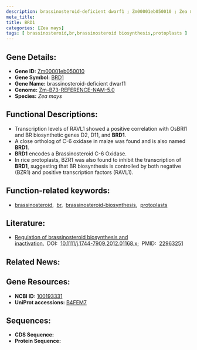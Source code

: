 ```yaml
---
description: brassinosteroid-deficient dwarf1 ; Zm00001eb050010 ; Zea mays
meta_title:
title: BRD1
categories: [Zea mays]
tags: [ brassinosteroid,br,brassinosteroid biosynthesis,protoplasts ]
---
```


## Gene Details:
- **Gene ID:**	[Zm00001eb050010](https://www.maizegdb.org/gene_center/gene/Zm00001eb050010)
- **Gene Symbol:** <u>BRD1</u>
- **Gene Name:** brassinosteroid-deficient dwarf1
- **Genome:** [Zm-B73-REFERENCE-NAM-5.0](https://www.maizegdb.org/genome/assembly/Zm-B73-REFERENCE-NAM-5.0)
- **Species:** *Zea mays*

## Functional Descriptions:
   - Transcription levels of RAVL1 showed a positive correlation with OsBRI1 and BR biosynthetic genes D2, D11, and **BRD1**.
   - A close ortholog of C-6 oxidase in maize was found and is also named **BRD1**.
   - **BRD1** encodes a Brassinosteroid C-6 Oxidase.
   - In rice protoplasts, BZR1 was also found to inhibit the transcription of **BRD1**, suggesting that BR biosynthesis is controlled by both negative (BZR1) and positive transcription factors (RAVL1).

## Function-related keywords:
- [brassinosteroid](/tags/brassinosteroid/),&nbsp;&nbsp;[br](/tags/br/),&nbsp;&nbsp;[brassinosteroid-biosynthesis](/tags/brassinosteroid-biosynthesis/),&nbsp;&nbsp;[protoplasts](/tags/protoplasts/)

## Literature:
   - [Regulation of brassinosteroid biosynthesis and inactivation.]( https://onlinelibrary.wiley.com/doi/full/10.1111/j.1744-7909.2012.01168.x#b64)&nbsp;&nbsp;DOI:&nbsp;&nbsp;[10.1111/j.1744-7909.2012.01168.x](https://onlinelibrary.wiley.com/doi/full/10.1111/j.1744-7909.2012.01168.x#b64);&nbsp;&nbsp;PMID:&nbsp;&nbsp;[22963251](https://pubmed.ncbi.nlm.nih.gov/22963251/)

## Related News:

## Gene Resources:
- **NCBI ID:** [100193331](https://www.ncbi.nlm.nih.gov/gene/?term=100193331)
- **UniProt accessions:** [B4FEM7](https://www.uniprot.org/uniprotkb/B4FEM7/entry)



## Sequences:
- **CDS Sequence:**
- **Protein Sequence:**
